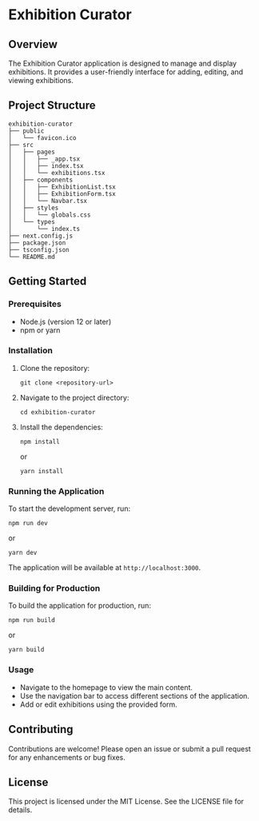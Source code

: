 # Exhibition Curator

## Overview
The Exhibition Curator application is designed to manage and display exhibitions. It provides a user-friendly interface for adding, editing, and viewing exhibitions.

## Project Structure
```
exhibition-curator
├── public
│   └── favicon.ico
├── src
│   ├── pages
│   │   ├── _app.tsx
│   │   ├── index.tsx
│   │   └── exhibitions.tsx
│   ├── components
│   │   ├── ExhibitionList.tsx
│   │   ├── ExhibitionForm.tsx
│   │   └── Navbar.tsx
│   ├── styles
│   │   └── globals.css
│   └── types
│       └── index.ts
├── next.config.js
├── package.json
├── tsconfig.json
└── README.md
```

## Getting Started

### Prerequisites
- Node.js (version 12 or later)
- npm or yarn

### Installation
1. Clone the repository:
   ```
   git clone <repository-url>
   ```
2. Navigate to the project directory:
   ```
   cd exhibition-curator
   ```
3. Install the dependencies:
   ```
   npm install
   ```
   or
   ```
   yarn install
   ```

### Running the Application
To start the development server, run:
```
npm run dev
```
or
```
yarn dev
```
The application will be available at `http://localhost:3000`.

### Building for Production
To build the application for production, run:
```
npm run build
```
or
```
yarn build
```

### Usage
- Navigate to the homepage to view the main content.
- Use the navigation bar to access different sections of the application.
- Add or edit exhibitions using the provided form.

## Contributing
Contributions are welcome! Please open an issue or submit a pull request for any enhancements or bug fixes.

## License
This project is licensed under the MIT License. See the LICENSE file for details.